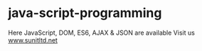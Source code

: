 # java-script-programming
Here JavaScript, DOM, ES6, AJAX &amp; JSON are available
Visit us www.sunitltd.net
